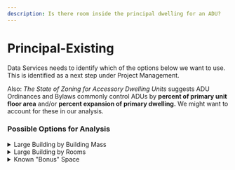 ```yaml
---
description: Is there room inside the principal dwelling for an ADU?
---
```


# Principal-Existing

Data Services needs to identify which of the options below we want to use. This is identified as a next step under Project Management.

Also: _The State of Zoning for Accessory Dwelling Units_ suggests ADU Ordinances and Bylaws commonly control ADUs by **percent of primary unit floor area** and/or **percent expansion of primary dwelling.** We might want to account for these in our analysis.

### Possible Options for Analysis

<details>

<summary>Large Building by Building Mass</summary>

#### Large Building Square Footage

* Attributes:
  * `Gross Building Area` (LPD)
  * `Finished Building Area` (LPD)&#x20;

#### Large Building Height

* Possible attributes:
  * `STORY_HEIGHT` (CAMA)
  * Number of Stairways: Not available

</details>

<details>

<summary>Large Building by Rooms</summary>

#### More Rooms

* Possible attributes:
  * `Reported Rooms` (LPD)

#### More Bedrooms

* Possible attributes:
  * `NUM_BEDROOM` (CAMA)
    * Challenge: How to address blank values?

<!---->

* Challenge: How to address building-wide counts in multifamily buildings?
  * Average by unit, GSF, or lot area

#### More Bathrooms

* Possible attributes:
  * `NUM_BATH_`  (CAMA)
    * Challenge: How to address blank values?
  * `NUM_HALF_BATH`(CAMA)
    * Challenge: How to address blank values?

</details>

<details>

<summary>Known "Bonus" Space</summary>

#### Unfinished Building Area

* Calculate by subtracting Finished Building Area `res_area from` Gross Building Area `bldg_area`

#### Presence of a Basement

* Calculate by assigning a value of 1 to all properties where `BASEMENT_AREA` exceeds a certain amount.
* Other attributes:
  * `BASEMENT_AREA` (SF)
  * `FIN_BASEMENT` (Units not yet evaluated)
  * `BSMT_GARAGE` (Unknown units)
    * 502 parcels have a value of 1
    * 641 parcels have a value of 2
    * 46 parcels have a value of 3
    * Other values are 4, 5, 42

#### Presence of an Attic

* Not available, but this could be approximated through the `ROOF` field (Null, Flat, versus other types: Bow, Gable, etc.)

#### Presence of an Attached Garage

* Calculate by assigning a value of 1 to all properties where `ATT_GARAGE` exceeds a certain amount.
* Other attributes:
  * `ATT_GARAGE` (SF)
    * More in line with actual SF values, but there are at least 20 parcels with garages less than 100SF.
  * BSMT\_GARAGE (Unknown units)
    * 502 parcels have a value of 1
    * 641 parcels have a value of 2
    * 46 parcels have a value of 3
    * Other values are 4, 5, 42

</details>
